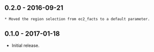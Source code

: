 ## 0.2.0 - 2016-09-21

	* Moved the region selection from ec2_facts to a default parameter.

## 0.1.0 - 2017-01-18

  * Initial release.